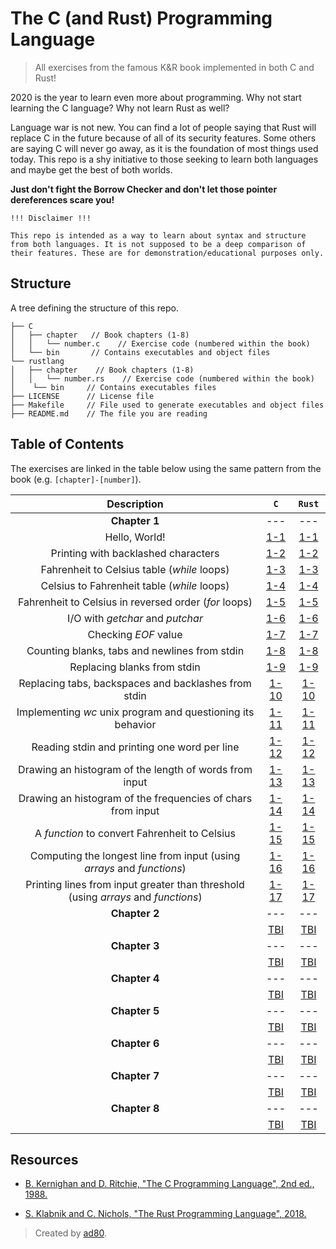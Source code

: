 # The C (and Rust) Programming Language

> All exercises from the famous K&R book implemented in both C and Rust!

2020 is the year to learn even more about programming. Why not start learning the C language? Why not learn Rust as well?

Language war is not new. You can find a lot of people saying that Rust will replace C in the future because of all of its security features. Some others are saying C will never go away, as it is the foundation of most things used today. This repo is a shy initiative to those seeking to learn both languages and maybe get the best of both worlds.

**Just don't fight the Borrow Checker and don't let those pointer dereferences scare you!**

```
!!! Disclaimer !!!

This repo is intended as a way to learn about syntax and structure from both languages. It is not supposed to be a deep comparison of their features. These are for demonstration/educational purposes only.

```

## Structure

A tree defining the structure of this repo.

```
├── C
│   ├── chapter   // Book chapters (1-8)
│   │   └── number.c    // Exercise code (numbered within the book)
│   └── bin       // Contains executables and object files
└── rustlang
│   ├── chapter    // Book chapters (1-8)
│   │   └── number.rs    // Exercise code (numbered within the book)
│    └── bin     // Contains executables files
├── LICENSE      // License file
├── Makefile     // File used to generate executables and object files
├── README.md    // The file you are reading
```


## Table of Contents

 The exercises are linked in the table below using the same pattern from the book (e.g. `[chapter]-[number]`).

| Description |  `C` |  `Rust` |
|:------------:|:----:|:---------:|
|**Chapter 1**|---|---|
|Hello, World!|[1-1](./C/1/1.c)|[1-1](./rustlang/1/1.rs)|
|Printing with backlashed characters|[1-2](./C/1/2.c)|[1-2](./rustlang/1/2.rs)|
|Fahrenheit to Celsius table (_while_ loops)|[1-3](./C/1/3.c)|[1-3](./rustlang/1/3.rs)|
|Celsius to Fahrenheit table (_while_ loops)|[1-4](./C/1/4.c)|[1-4](./rustlang/1/4.rs)|
|Fahrenheit to Celsius in reversed order (_for_ loops)|[1-5](./C/1/5.c)|[1-5](./rustlang/1/5.rs)|
|I/O with _getchar_ and _putchar_|[1-6](./C/1/6.c)|[1-6](./rustlang/1/6.rs)|
|Checking _EOF_ value|[1-7](./C/1/7.c)|[1-7](./rustlang/1/7.rs)|
|Counting blanks, tabs and newlines from stdin|[1-8](./C/1/8.c)|[1-8](./rustlang/1/8.rs)|
|Replacing blanks from stdin|[1-9](./C/1/9.c)|[1-9](./rustlang/1/9.rs)|
|Replacing tabs, backspaces and backlashes from stdin|[1-10](./C/1/10.c)|[1-10](./rustlang/1/10.rs)|
|Implementing _wc_ unix program and questioning its behavior|[1-11](./C/1/11.c)|[1-11](./rustlang/1/11.rs)|
|Reading stdin and printing one word per line|[1-12](./C/1/12.c)|[1-12](./rustlang/1/12.rs)|
|Drawing an histogram of the length of words from input|[1-13](./C/1/13.c)|[1-13](./rustlang/1/13.rs)|
|Drawing an histogram of the frequencies of chars from input|[1-14](./C/1/14.c)|[1-14](./rustlang/1/14.rs)|
|A _function_ to convert Fahrenheit to Celsius|[1-15](./C/1/15.c)|[1-15](./rustlang/1/15.rs)|
|Computing the longest line from input (using _arrays_ and _functions_)|[1-16](./C/1/16.c)|[1-16](./rustlang/1/16.rs)|
|Printing lines from input greater than threshold (using _arrays_ and _functions_)|[1-17](./C/1/17.c)|[1-17](./rustlang/1/17.rs)|
|**Chapter 2**|---|---|
||[TBI](./C/)|[TBI](./rustlang/)|
|**Chapter 3**|---|---|
||[TBI](./C/)|[TBI](./rustlang/)|
|**Chapter 4**|---|---|
||[TBI](./C/)|[TBI](./rustlang/)|
|**Chapter 5**|---|---|
||[TBI](./C/)|[TBI](./rustlang/)|
|**Chapter 6**|---|---|
||[TBI](./C/)|[TBI](./rustlang/)|
|**Chapter 7**|---|---|
||[TBI](./C/)|[TBI](./rustlang/)|
|**Chapter 8**|---|---|
||[TBI](./C/)|[TBI](./rustlang/)|

## Resources

- [B. Kernighan and D. Ritchie, "The C Programming Language", 2nd ed., 1988.](https://en.wikipedia.org/wiki/The_C_Programming_Language)

- [S. Klabnik and C. Nichols, "The Rust Programming Language", 2018.](https://doc.rust-lang.org/stable/book/)


> Created by [ad80](https://github.com/adeilsonsilva).
